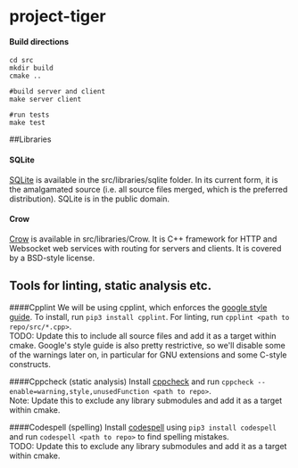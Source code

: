 # project-tiger

#### Build directions
```
cd src
mkdir build
cmake ..

#build server and client
make server client

#run tests
make test
```

##Libraries
#### SQLite
[SQLite](https://www.sqlite.org/) is available in the src/libraries/sqlite folder. In its current form, it is the amalgamated source (i.e. all source files merged, which is the preferred distribution). SQLite is in the public domain.

#### Crow
[Crow](https://github.com/CrowCpp/Crow) is available in src/libraries/Crow. It is C++ framework for HTTP and Websocket web services with routing for servers and clients. It is covered by a BSD-style license.

## Tools for linting, static analysis etc.
####Cpplint
We will be using cpplint, which enforces the [google style guide](https://google.github.io/styleguide/cppguide.html). To install, run `pip3 install cpplint`. For linting, run `cpplint <path to repo/src/*.cpp>`.  
TODO: Update this to include all source files and add it as a target within cmake. Google's style guide is also pretty restrictive, so we'll disable some of the warnings later on, in particular for GNU extensions and some C-style constructs.


####Cppcheck (static analysis)
Install [cppcheck](https://cppcheck.sourceforge.io/) and run `cppcheck --enable=warning,style,unusedFunction <path to repo>`.  
Note: Update this to exclude any library submodules and add it as a target within cmake.

####Codespell (spelling)
Install [codespell](https://github.com/codespell-project/codespell) using `pip3 install codespell` and run `codespell <path to repo>` to find spelling mistakes.  
TODO: Update this to exclude any library submodules and add it as a target within cmake.